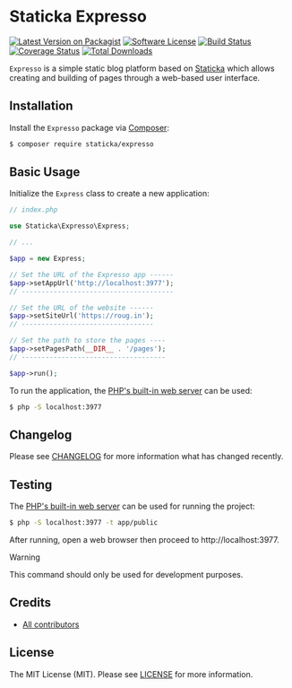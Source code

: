 # Staticka Expresso

[![Latest Version on Packagist][ico-version]][link-packagist]
[![Software License][ico-license]][link-license]
[![Build Status][ico-build]][link-build]
[![Coverage Status][ico-coverage]][link-coverage]
[![Total Downloads][ico-downloads]][link-downloads]

`Expresso` is a simple static blog platform based on [Staticka](https://roug.in/staticka) which allows creating and building of pages through a web-based user interface.

## Installation

Install the `Expresso` package via [Composer](https://getcomposer.org/):

``` bash
$ composer require staticka/expresso
```

## Basic Usage

Initialize the `Express` class to create a new application:

``` php
// index.php

use Staticka\Expresso\Express;

// ...

$app = new Express;

// Set the URL of the Expresso app ------
$app->setAppUrl('http://localhost:3977');
// --------------------------------------

// Set the URL of the website ------
$app->setSiteUrl('https://roug.in');
// ---------------------------------

// Set the path to store the pages ----
$app->setPagesPath(__DIR__ . '/pages');
// ------------------------------------

$app->run();
```

To run the application, the [PHP's built-in web server](https://www.php.net/manual/en/features.commandline.webserver.php) can be used:

``` bash
$ php -S localhost:3977
```

## Changelog

Please see [CHANGELOG][link-changelog] for more information what has changed recently.

## Testing

The [PHP's built-in web server](https://www.php.net/manual/en/features.commandline.webserver.php) can be used for running the project:

``` bash
$ php -S localhost:3977 -t app/public
```

After running, open a web browser then proceed to http://localhost:3977.

> [!WARNING]
> This command should only be used for development purposes.

## Credits

- [All contributors][link-contributors]

## License

The MIT License (MIT). Please see [LICENSE][link-license] for more information.

[ico-build]: https://img.shields.io/github/actions/workflow/status/staticka/expresso/build.yml?style=flat-square
[ico-coverage]: https://img.shields.io/codecov/c/github/staticka/expresso?style=flat-square
[ico-downloads]: https://img.shields.io/packagist/dt/staticka/expresso.svg?style=flat-square
[ico-license]: https://img.shields.io/badge/license-MIT-brightgreen.svg?style=flat-square
[ico-version]: https://img.shields.io/packagist/v/staticka/expresso.svg?style=flat-square

[link-build]: https://github.com/staticka/expresso/actions
[link-changelog]: https://github.com/staticka/expresso/blob/master/CHANGELOG.md
[link-contributors]: https://github.com/staticka/expresso/contributors
[link-coverage]: https://app.codecov.io/gh/staticka/expresso
[link-downloads]: https://packagist.org/packages/staticka/expresso
[link-license]: https://github.com/staticka/expresso/blob/master/LICENSE.md
[link-packagist]: https://packagist.org/packages/staticka/expresso